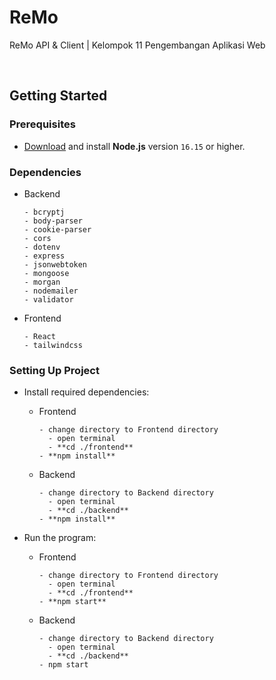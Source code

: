 <h1> ReMo </h1>
<p> ReMo API & Client | Kelompok 11 Pengembangan Aplikasi Web</p>

<br>

## Getting Started

### Prerequisites

- [Download](https://nodejs.org/en/download/) and install **Node.js** version `16.15` or higher.

### Dependencies

- Backend
  ```
  - bcryptj
  - body-parser
  - cookie-parser
  - cors
  - dotenv
  - express
  - jsonwebtoken
  - mongoose
  - morgan
  - nodemailer
  - validator
  ```
- Frontend
  ```
  - React
  - tailwindcss
  ```

### Setting Up Project

- Install required dependencies:

  - Frontend

    ```
    - change directory to Frontend directory
      - open terminal
      - **cd ./frontend**
    - **npm install**
    ```

  - Backend
    ```
    - change directory to Backend directory
      - open terminal
      - **cd ./backend**
    - **npm install**
    ```

- Run the program:

  - Frontend

    ```
    - change directory to Frontend directory
      - open terminal
      - **cd ./frontend**
    - **npm start**
    ```

  - Backend
    ```
    - change directory to Backend directory
      - open terminal
      - **cd ./backend**
    - npm start
    ```
